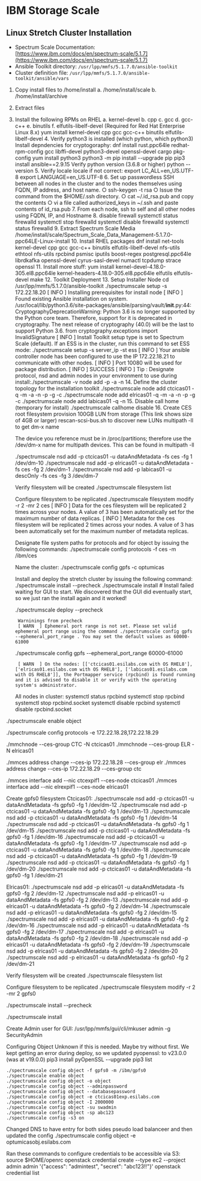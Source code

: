 # IBM Storage Scale
## Linux Stretch Cluster Installation

- Spectrum Scale
Documentation:  [https://www.ibm.com/docs/en/spectrum-scale/5.1.7](https://www.ibm.com/docs/en/spectrum-scale/5.1.7)
- Ansible Toolkit directory:  `/usr/lpp/mmfs/5.1.7.0/ansible-toolkit`
- Cluster definition file:  `/usr/lpp/mmfs/5.1.7.0/ansible-toolkit/ansible/vars`

1. Copy install files to /home/install
    a. /home/install/scale
    b. /home/install/archive
2. Extract files
3. Install the following RPMs on RHEL
    a. kernel-devel
    b. cpp
    c. gcc
    d. gcc-c++
    e. binutils
    f. elfutils-libelf-devel (Required for Red Hat Enterprise Linux 8.x)
    yum install kernel-devel cpp gcc gcc-c++ binutils elfutils-libelf-devel
	4. Verify python3 is installed (which python, which python3)
		Install depndencies for cryptogoraphy:  dnf install rust.ppc64le redhat-rpm-config gcc libffi-devel python3-devel openssl-devel cargo pkg-config
		yum install python3
		python3 -m pip install --upgrade pip
		pip3 install ansible==2.9.15
		Verify python version (3.6.8 or higher) python --version
	5. Verify locale
		locale
	if not correct:
		export LC_ALL=en_US.UTF-8 
		export LANGUAGE=en_US.UTF-8
	6. Set up passwordless SSH between all nodes in the cluster and to the nodes themselves using FQDN, IP address, and host name.
		○ ssh-keygen -t rsa
		○ Issue the command from the $HOME/.ssh directory.
		○ cat ~/.id_rsa.pub and copy the contents
		○ vi a file called authorized_keys in ~/.ssh and paste contents of id_rsa.pub
	7. From each node, ssh to self and all other nodes using FQDN, IP, and Hostname
	8. disable firewall
		systemctl status firewalld
		systemctl stop firewalld
		systemctl disable firewalld
		systemctl status firewalld
	9. Extract Spectrum Scale Media
	/home/install/scale/Spectrum_Scale_Data_Management-5.1.7.0-ppc64LE-Linux-install
	10. Install RHEL packages
		dnf install net-tools kernel-devel cpp gcc gcc-c++ binutils elfutils-libelf-devel nfs-utils ethtool nfs-utils rpcbind psmisc iputils  boost-regex postgresql.ppc64le librdkafka openssl-devel cyrus-sasl-devel numactl tcpdump strace openssl 
	11. Install more stuff:  yum install kernel-devel-4.18.0-305.el8.ppc64le kernel-headers-4.18.0-305.el8.ppc64le elfutils elfutils-devel make
	12. Toolkit Deployment
	13. Setup Installer Node
		cd /usr/lpp/mmfs/5.1.7.0/ansible-toolkit
		./spectrumscale setup -s 172.22.18.20
			[ INFO  ] Installing prerequisites for install node
			[ INFO  ] Found existing Ansible installation on system.
			/usr/local/lib/python3.6/site-packages/ansible/parsing/vault/__init__.py:44: CryptographyDeprecationWarning: Python 3.6 is no longer supported by the Python core team. Therefore, support for it is deprecated in cryptography. The next release of cryptography (40.0) will be the last to support Python 3.6.
			  from cryptography.exceptions import InvalidSignature
			[ INFO  ] Install Toolkit setup type is set to Spectrum Scale (default). If an ESS is in the cluster, run this command to set ESS mode: ./spectrumscale setup -s server_ip -st ess
			[ INFO  ] Your ansible controller node has been configured to use the IP 172.22.18.21 to communicate with other nodes.
			[ INFO  ] Port 10080 will be used for package distribution.
			[ INFO  ] SUCCESS
			[ INFO  ] Tip : Designate protocol, nsd and admin nodes in your environment to use during install:./spectrumscale -v node add <node> -p  -a -n
	14. Define the cluster topology for the installation toolkit
		./spectrumscale node add ctcicas01 -q -m -a -n -p -g -c
		./spectrumscale node add elricas01 -q -m -a -n -p -g -c
		./spectrumscale node add labicas01 -q -n
	15. Disable call home (temporary for install)
		./spectrumscale callhome disable
	16. Create CES root filesystem
	provision 100GB LUN from storage  (This link shows size of 4GB or larger)
	rescan-scsi-bus.sh to discover new LUNs
	multipath -ll to get dm-x name
	
	The device you reference must be in /proc/partitions; therefore use the /dev/dm-x name for multipath devices.  This can be found in multipath -ll
	
	./spectrumscale nsd add -p ctcicas01 -u dataAndMetadata -fs ces -fg 1 /dev/dm-10
	./spectrumscale nsd add -p elricas01 -u dataAndMetadata -fs ces -fg 2 /dev/dm-1
	./spectrumscale nsd add -p labicas01 -u descOnly -fs ces -fg 3 /dev/dm-7
	
	Verify filesystem will be created
	./spectrumscale filesystem list
	
	Configure filesystem to be replicated
	./spectrumscale filesystem modify -r 2 -mr 2 ces
		[ INFO  ] Data for the ces filesystem will be replicated 2 times across your nodes. A value of 3 has been automatically set for the maximum number of data replicas.
		[ INFO  ] Metadata for the ces filesystem will be replicated 2 times across your nodes. A value of 3 has been automatically set for the maximum number of metadata replicas.
	
	Designate file system paths for protocols and for object by issuing the following commands:
	./spectrumscale config protocols -f ces -m /ibm/ces
	
	Name the cluster:
./spectrumscale config gpfs -c optumicas
	
	Install and deploy the stretch cluster by issuing the following command:
	./spectrumscale install --precheck
	./spectrumscale install
		# Install failed waiting for GUI to start.  We discovered that the GUI did eventually start, so we just ran the install again and it worked!
	 
	./spectrumscale deploy --precheck
		
		Warninings from precheck
		[ WARN  ] Ephemeral port range is not set. Please set valid ephemeral port range using the command ./spectrumscale config gpfs --ephemeral_port_range . You may set the default values as 60000-61000
	./spectrumscale config gpfs --ephemeral_port_range 60000-61000
	
		[ WARN  ] On the nodes: [['ctcicas01.esilabs.com with OS RHEL8'], ['elricas01.esilabs.com with OS RHEL8'], ['labicas01.esilabs.com with OS RHEL8']], the Portmapper service (rpcbind) is found running and it is advised to disable it or verify with the operating system's administrator.
	
	All nodes in cluster:
	systemctl status rpcbind
	systemctl stop rpcbind
	systemctl stop rpcbind.socket
	systemctl disable rpcbind
	systemctl disable rpcbind.socket
	
./spectrumscale enable object
 
./spectrumscale config protocols -e 172.22.18.28,172.22.18.29
 
./mmchnode --ces-group CTC -N ctcicas01
./mmchnode --ces-group ELR -N elricas01
 
./mmces address change --ces-ip 172.22.18.28 --ces-group elr
./mmces address change --ces-ip 172.22.18.29 --ces-group ctc
 
./mmces interface add --nic ctcexpif1 --ces-node ctcicas01
./mmces interface add --nic elrexpif1 --ces-node elricas01
	
Create gpfs0 filesystem
Ctcicas01:
./spectrumscale nsd add -p ctcicas01 -u dataAndMetadata -fs gpfs0 -fg 1 /dev/dm-12
./spectrumscale nsd add -p ctcicas01 -u dataAndMetadata -fs gpfs0 -fg 1 /dev/dm-13
./spectrumscale nsd add -p ctcicas01 -u dataAndMetadata -fs gpfs0 -fg 1 /dev/dm-14
./spectrumscale nsd add -p ctcicas01 -u dataAndMetadata -fs gpfs0 -fg 1 /dev/dm-15
./spectrumscale nsd add -p ctcicas01 -u dataAndMetadata -fs gpfs0 -fg 1 /dev/dm-16
./spectrumscale nsd add -p ctcicas01 -u dataAndMetadata -fs gpfs0 -fg 1 /dev/dm-17
./spectrumscale nsd add -p ctcicas01 -u dataAndMetadata -fs gpfs0 -fg 1 /dev/dm-18
./spectrumscale nsd add -p ctcicas01 -u dataAndMetadata -fs gpfs0 -fg 1 /dev/dm-19
./spectrumscale nsd add -p ctcicas01 -u dataAndMetadata -fs gpfs0 -fg 1 /dev/dm-20
./spectrumscale nsd add -p ctcicas01 -u dataAndMetadata -fs gpfs0 -fg 1 /dev/dm-21

Elricas01:
./spectrumscale nsd add -p elricas01 -u dataAndMetadata -fs gpfs0 -fg 2 /dev/dm-12
./spectrumscale nsd add -p elricas01 -u dataAndMetadata -fs gpfs0 -fg 2 /dev/dm-13
./spectrumscale nsd add -p elricas01 -u dataAndMetadata -fs gpfs0 -fg 2 /dev/dm-14
./spectrumscale nsd add -p elricas01 -u dataAndMetadata -fs gpfs0 -fg 2 /dev/dm-15
./spectrumscale nsd add -p elricas01 -u dataAndMetadata -fs gpfs0 -fg 2 /dev/dm-16
./spectrumscale nsd add -p elricas01 -u dataAndMetadata -fs gpfs0 -fg 2 /dev/dm-17
./spectrumscale nsd add -p elricas01 -u dataAndMetadata -fs gpfs0 -fg 2 /dev/dm-18
./spectrumscale nsd add -p elricas01 -u dataAndMetadata -fs gpfs0 -fg 2 /dev/dm-19
./spectrumscale nsd add -p elricas01 -u dataAndMetadata -fs gpfs0 -fg 2 /dev/dm-20
./spectrumscale nsd add -p elricas01 -u dataAndMetadata -fs gpfs0 -fg 2 /dev/dm-21


Verify filesystem will be created
./spectrumscale filesystem list

Configure filesystem to be replicated
./spectrumscale filesystem modify -r 2 -mr 2 gpfs0

./spectrumscale install --precheck

./spectrumscale install

Create Admin user for GUI:
/usr/lpp/mmfs/gui/cli/mkuser admin -g SecurityAdmin


Configuring Object
Unknown if this is needed.  Maybe try without first.
	We kept getting an error during deploy, so we updated pyopenssl: to v23.0.0 (was at v19.0.0)
		pip3 install pyOpenSSL --upgrade
		pip3 list
		
	
	
	./spectrumscale config object -f gpfs0 -m /ibm/gpfs0
	./spectrumscale enable object
	./spectrumscale config object -o object
	./spectrumscale config object --adminpassword
	./spectrumscale config object --databasepassword
	./spectrumscale config object -e ctcicas01exp.esilabs.com
	./spectrumscale config object -I 2000000
	./spectrumscale config object -su swadmin
	./spectrumscale config object -sp abc123
	./spectrumscale config -s3 on
	
Changed DNS to have entry for both sides pseudo load balanceer and then updated the config
	./spectrumscale config object -e optumicasobj.esilabs.com
	
Ran these commands to configure credentials to be accessible via S3:
	source $HOME/openrc
	openstack credential create --type ec2 --project admin admin '{"access": "admintest", "secret": "abc123!!"}'
	openstack credential list
